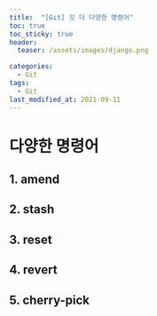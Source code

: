 ```yaml
---
title:  "[Git] 깃 더 다양한 명령어"
toc: true
toc_sticky: true
header:
  teaser: /assets/images/django.png

categories:
  - Git
tags:
  - Git
last_modified_at: 2021-09-11
---  
```


# 다양한 명령어

## 1. amend

## 2. stash

## 3. reset

## 4. revert

## 5. cherry-pick